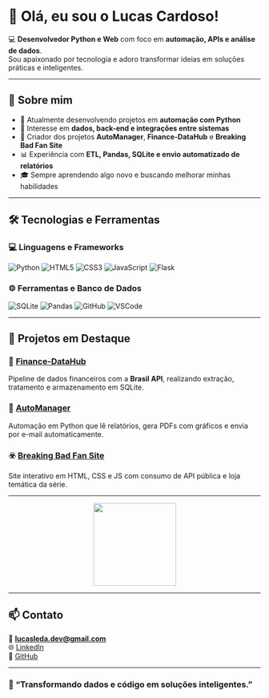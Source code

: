# 👋 Olá, eu sou o Lucas Cardoso!

💻 **Desenvolvedor Python e Web** com foco em **automação, APIs e análise de dados**.  
Sou apaixonado por tecnologia e adoro transformar ideias em soluções práticas e inteligentes.  

---

## 🚀 Sobre mim
- 🎯 Atualmente desenvolvendo projetos em **automação com Python**
- 🧠 Interesse em **dados, back-end e integrações entre sistemas**
- 🧩 Criador dos projetos **AutoManager**, **Finance-DataHub** e **Breaking Bad Fan Site**
- 📊 Experiência com **ETL, Pandas, SQLite e envio automatizado de relatórios**
- 🎓 Sempre aprendendo algo novo e buscando melhorar minhas habilidades

---

## 🛠️ Tecnologias e Ferramentas

### 💻 Linguagens e Frameworks
![Python](https://img.shields.io/badge/Python-3776AB?style=for-the-badge&logo=python&logoColor=white)
![HTML5](https://img.shields.io/badge/HTML5-E34F26?style=for-the-badge&logo=html5&logoColor=white)
![CSS3](https://img.shields.io/badge/CSS3-1572B6?style=for-the-badge&logo=css3&logoColor=white)
![JavaScript](https://img.shields.io/badge/JavaScript-F7DF1E?style=for-the-badge&logo=javascript&logoColor=black)
![Flask](https://img.shields.io/badge/Flask-000000?style=for-the-badge&logo=flask&logoColor=white)

### ⚙️ Ferramentas e Banco de Dados
![SQLite](https://img.shields.io/badge/SQLite-003B57?style=for-the-badge&logo=sqlite&logoColor=white)
![Pandas](https://img.shields.io/badge/Pandas-150458?style=for-the-badge&logo=pandas&logoColor=white)
![GitHub](https://img.shields.io/badge/GitHub-181717?style=for-the-badge&logo=github&logoColor=white)
![VSCode](https://img.shields.io/badge/VSCode-007ACC?style=for-the-badge&logo=visualstudiocode&logoColor=white)

---

## 📂 Projetos em Destaque

### 🧠 [Finance-DataHub](https://github.com/lucasleda/Finance-DataHub)
Pipeline de dados financeiros com a **Brasil API**, realizando extração, tratamento e armazenamento em SQLite.

### 🤖 [AutoManager](https://github.com/lucasleda/AutoManager)
Automação em Python que lê relatórios, gera PDFs com gráficos e envia por e-mail automaticamente.

### ☣️ [Breaking Bad Fan Site](https://github.com/lucasleda/BreakingBadFanSite)
Site interativo em HTML, CSS e JS com consumo de API pública e loja temática da série.

---

<p align="center">
  <img src="https://github-readme-stats.vercel.app/api/top-langs/?username=lucasleda&layout=compact&theme=radical" height="165"/>
</p>

---

## 📫 Contato

📧 **lucasleda.dev@gmail.com**  
🌐 [LinkedIn](https://www.linkedin.com/in/lucas-cardoso-weidner-871165205/)  
🐙 [GitHub](https://github.com/lucasleda)

---

### 💬 “Transformando dados e código em soluções inteligentes.”
